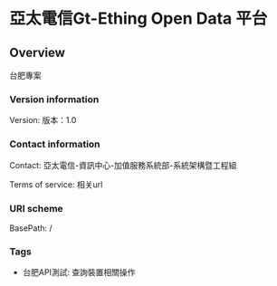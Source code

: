 # 亞太電信Gt-Ething Open Data 平台

## Overview
台肥專案

### Version information
Version: 版本：1.0

### Contact information
Contact: 亞太電信-資訊中心-加值服務系統部-系統架構暨工程組

Terms of service: 相关url

### URI scheme
BasePath: /

### Tags

* 台肥API測試: 查詢裝置相關操作


